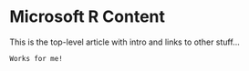 # Microsoft R Content

This is the top-level article with intro and links to other stuff... 

```
Works for me!
```
